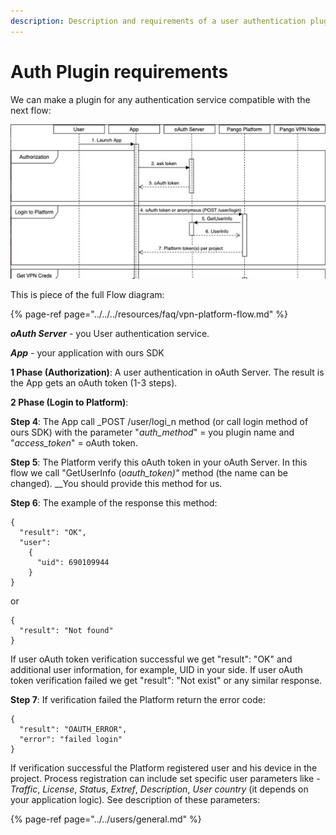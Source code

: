 ```yaml
---
description: Description and requirements of a user authentication plugin.
---
```


# Auth Plugin requirements

We can make a plugin for any authentication service compatible with the next flow: 

![](../../../.gitbook/assets/screen-shot-2020-04-21-at-5.09.41-pm.png)

This is piece of the full Flow diagram:

{% page-ref page="../../../resources/faq/vpn-platform-flow.md" %}

_**oAuth Server**_ - you User authentication service.

_**App**_ - your application with ours SDK

**1 Phase \(Authorization\)**: A user authentication in oAuth Server. The result is the App gets an oAuth token \(1-3 steps\).

**2 Phase \(Login to Platform\)**: 

   **Step 4**: The App call _POST /user/logi_n method \(or call login method of ours SDK\) with  the parameter "_auth\_method_" = you plugin name and "_access\_token_" = oAuth token. 

   **Step 5**: The Platform verify this oAuth token in your oAuth Server. In this flow we call "GetUserInfo \(_oauth\_token\)"_ method \(the name can be changed\). __You should provide this method for us.

   **Step 6**: The example of the response this method: 

```text
{ 
  "result": "OK", 
  "user": 
    { 
      "uid": 690109944 
    } 
}
```

or

```text
{ 
  "result": "Not found" 
}
```

If user oAuth token verification successful we get "result": "OK" and additional user information, for example, UID in your side. If user oAuth token verification failed we get "result": "Not exist" or any similar response. 

   **Step 7**:  If verification failed the Platform return the error code:

```text
{
  "result": "OAUTH_ERROR",
  "error": "failed login"
}
```

 If verification successful the Platform registered user and his device in the project. Process registration can include set specific user parameters like - _Traffic_, _License_, _Status_, _Extref_, _Description_, _User country_ \(it depends on your application logic\)_._ See description of these parameters:

{% page-ref page="../../users/general.md" %}



